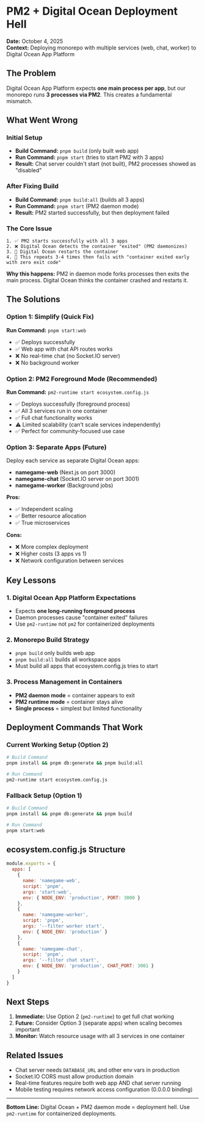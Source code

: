 # PM2 + Digital Ocean Deployment Hell

**Date:** October 4, 2025  
**Context:** Deploying monorepo with multiple services (web, chat, worker) to Digital Ocean App Platform

## The Problem

Digital Ocean App Platform expects **one main process per app**, but our monorepo runs **3 processes via PM2**. This creates a fundamental mismatch.

## What Went Wrong

### Initial Setup
- **Build Command:** `pnpm build` (only built web app)
- **Run Command:** `pnpm start` (tries to start PM2 with 3 apps)
- **Result:** Chat server couldn't start (not built), PM2 processes showed as "disabled"

### After Fixing Build
- **Build Command:** `pnpm build:all` (builds all 3 apps)
- **Run Command:** `pnpm start` (PM2 daemon mode)
- **Result:** PM2 started successfully, but then deployment failed

### The Core Issue
```
1. ✅ PM2 starts successfully with all 3 apps
2. ❌ Digital Ocean detects the container "exited" (PM2 daemonizes)
3. 🔄 Digital Ocean restarts the container
4. 🔄 This repeats 3-4 times then fails with "container exited early with zero exit code"
```

**Why this happens:** PM2 in daemon mode forks processes then exits the main process. Digital Ocean thinks the container crashed and restarts it.

## The Solutions

### Option 1: Simplify (Quick Fix)
**Run Command:** `pnpm start:web`
- ✅ Deploys successfully
- ✅ Web app with chat API routes works
- ❌ No real-time chat (no Socket.IO server)
- ❌ No background worker

### Option 2: PM2 Foreground Mode (Recommended)
**Run Command:** `pm2-runtime start ecosystem.config.js`
- ✅ Deploys successfully (foreground process)
- ✅ All 3 services run in one container
- ✅ Full chat functionality works
- ⚠️ Limited scalability (can't scale services independently)
- ✅ Perfect for community-focused use case

### Option 3: Separate Apps (Future)
Deploy each service as separate Digital Ocean apps:
- **namegame-web** (Next.js on port 3000)
- **namegame-chat** (Socket.IO server on port 3001)
- **namegame-worker** (Background jobs)

**Pros:**
- ✅ Independent scaling
- ✅ Better resource allocation
- ✅ True microservices

**Cons:**
- ❌ More complex deployment
- ❌ Higher costs (3 apps vs 1)
- ❌ Network configuration between services

## Key Lessons

### 1. Digital Ocean App Platform Expectations
- Expects **one long-running foreground process**
- Daemon processes cause "container exited" failures
- Use `pm2-runtime` not `pm2` for containerized deployments

### 2. Monorepo Build Strategy
- `pnpm build` only builds web app
- `pnpm build:all` builds all workspace apps
- Must build all apps that ecosystem.config.js tries to start

### 3. Process Management in Containers
- **PM2 daemon mode** = container appears to exit
- **PM2 runtime mode** = container stays alive
- **Single process** = simplest but limited functionality

## Deployment Commands That Work

### Current Working Setup (Option 2)
```bash
# Build Command
pnpm install && pnpm db:generate && pnpm build:all

# Run Command  
pm2-runtime start ecosystem.config.js
```

### Fallback Setup (Option 1)
```bash
# Build Command
pnpm install && pnpm db:generate && pnpm build

# Run Command
pnpm start:web
```

## ecosystem.config.js Structure
```js
module.exports = {
  apps: [
    {
      name: 'namegame-web',
      script: 'pnpm',
      args: 'start:web',
      env: { NODE_ENV: 'production', PORT: 3000 }
    },
    {
      name: 'namegame-worker', 
      script: 'pnpm',
      args: '--filter worker start',
      env: { NODE_ENV: 'production' }
    },
    {
      name: 'namegame-chat',
      script: 'pnpm',
      args: '--filter chat start', 
      env: { NODE_ENV: 'production', CHAT_PORT: 3001 }
    }
  ]
}
```

## Next Steps

1. **Immediate:** Use Option 2 (`pm2-runtime`) to get full chat working
2. **Future:** Consider Option 3 (separate apps) when scaling becomes important
3. **Monitor:** Watch resource usage with all 3 services in one container

## Related Issues

- Chat server needs `DATABASE_URL` and other env vars in production
- Socket.IO CORS must allow production domain
- Real-time features require both web app AND chat server running
- Mobile testing requires network access configuration (0.0.0.0 binding)

---

**Bottom Line:** Digital Ocean + PM2 daemon mode = deployment hell. Use `pm2-runtime` for containerized deployments.
